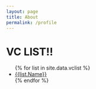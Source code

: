 ```yaml
---
layout: page
title: About
permalink: /profile
---
```


<h1>VC LIST!!</h1>

<ul>
{% for list in site.data.vclist %}
  <li><a href="{{ datapage_url: vclist }}">{{list.Name}}</a></li>
{% endfor %}
</ul>
